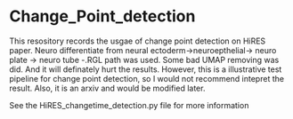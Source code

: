 # Change_Point_detection
This resository records the usgae of change point detection on HiRES paper. Neuro differentiate from neural ectoderm->neuroepthelial-> neuro plate -> neuro tube -.RGL path was used. 
Some bad UMAP removing was did. And it will definately hurt the results. However, this is a illustrative test pipeline for change point detection, so I would not recommend intepret the result. Also, it is an arxiv and would be modified later.

See the HiRES_changetime_detection.py file for more information
